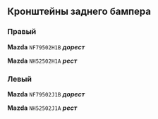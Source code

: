 ## Кронштейны заднего бампера

### Правый

__Mazda__ `NF79502H1B` ***дорест***

__Mazda__ `NH52502H1A` ***рест***

### Левый

__Mazda__ `NF79502J1B` ***дорест***

__Mazda__ `NH52502J1A` ***рест***